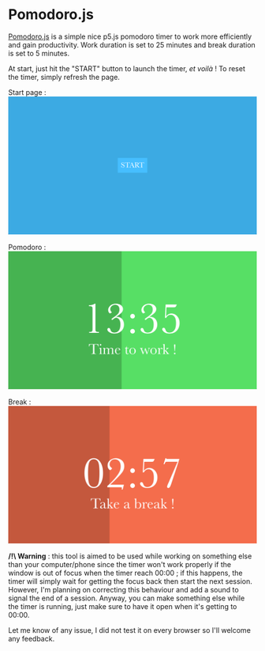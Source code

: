 # Pomodoro.js
[Pomodoro.js](https://thatisapseudo.github.io/pomodoro_timer/) is a simple nice p5.js pomodoro timer to work more efficiently and gain productivity. Work duration is set to 25 minutes and break duration is set to 5 minutes.

At start, just hit the "START" button to launch the timer, *et voilà* ! To reset the timer, simply refresh the page.

Start page :
![start page image](images/start.png)

Pomodoro :
![pomodoro image](images/pomodoro.png)

Break :
![break image](images/break.png)


**/!\ Warning** : this tool is aimed to be used while working on something else than your computer/phone since the timer won't work properly if the window is out of focus when the timer reach 00:00 ; if this happens, the timer will simply wait for getting the focus back then start the next session. However, I'm planning on correcting this behaviour and add a sound to signal the end of a session.
Anyway, you can make something else while the timer is running, just make sure to have it open when it's getting to 00:00.

Let me know of any issue, I did not test it on every browser so I'll welcome any feedback.
